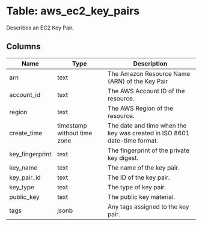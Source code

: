 
# Table: aws_ec2_key_pairs
Describes an EC2 Key Pair.
## Columns
| Name        | Type           | Description  |
| ------------- | ------------- | -----  |
|arn|text|The Amazon Resource Name (ARN) of the Key Pair|
|account_id|text|The AWS Account ID of the resource.|
|region|text|The AWS Region of the resource.|
|create_time|timestamp without time zone|The date and time when the key was created in ISO 8601 date-time format.|
|key_fingerprint|text|The fingerprint of the private key digest.|
|key_name|text|The name of the key pair.|
|key_pair_id|text|The ID of the key pair.|
|key_type|text|The type of key pair.|
|public_key|text|The public key material.|
|tags|jsonb|Any tags assigned to the key pair.|
